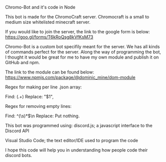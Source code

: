 Chromo-Bot and it's code in Node

This bot is made for the ChromoCraft server. Chromocraft is a small to medium size whitelisted minecraft server.

If you would like to join the server, the link to the google form is below:
https://goo.gl/forms/T6kRoQsg8kVfKsM73

Chromo-Bot is a custom bot specifily meant for the server. We has all kinds of commands perfect for the server.
Along the way of programming the bot, I thought it would be great for me to have my own module and publish it on GitHub and npm.

The link to the module can be found below:
https://www.npmjs.com/package/@dominic_mine/dom-module

Regex for making per line .json array:

Find: (.+)
Replace: "$1",

Regex for removing empty lines:

Find: ^(\s)*$\n
Replace: Put nothing.

This bot was programmed using:
  discord.js; a javascript interface to the Discord API
  
  Visual Studio Code; the text editor/IDE used to program the code
  
  I hope this code will help you in understanding how people code their discord bots.
